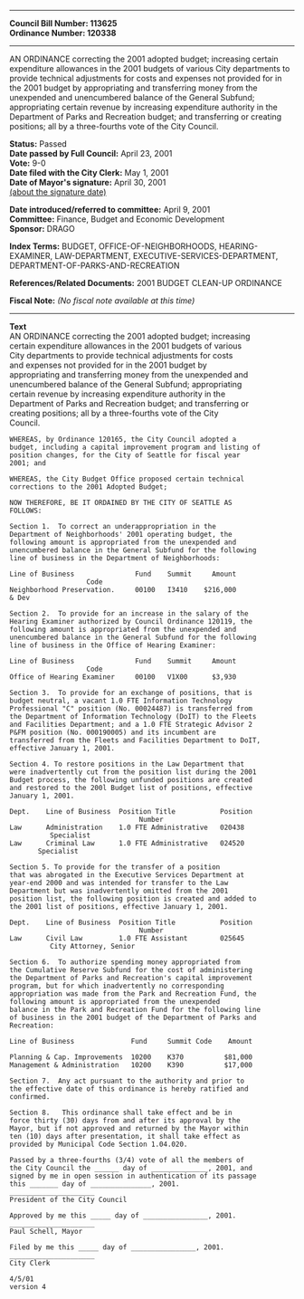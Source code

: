 * * * * *  
  
**Council Bill Number: [](#h0)[](#h2)113625**   
**Ordinance Number: 120338**  
  
* * * * *  
  
AN ORDINANCE correcting the 2001 adopted budget; increasing certain expenditure allowances in the 2001 budgets of various City departments to provide technical adjustments for costs and expenses not provided for in the 2001 budget by appropriating and transferring money from the unexpended and unencumbered balance of the General Subfund; appropriating certain revenue by increasing expenditure authority in the Department of Parks and Recreation budget; and transferring or creating positions; all by a three-fourths vote of the City Council.  
  
**Status:** Passed   
**Date passed by Full Council:** April 23, 2001   
**Vote:** 9-0   
**Date filed with the City Clerk:** May 1, 2001   
**Date of Mayor's signature:** April 30, 2001   
[(about the signature date)](/~public/approvaldate.htm)   
  
  
**Date introduced/referred to committee:** April 9, 2001   
**Committee:** Finance, Budget and Economic Development   
**Sponsor:** DRAGO   
  
**Index Terms:** BUDGET, OFFICE-OF-NEIGHBORHOODS, HEARING-EXAMINER, LAW-DEPARTMENT, EXECUTIVE-SERVICES-DEPARTMENT, DEPARTMENT-OF-PARKS-AND-RECREATION  
  
**References/Related Documents:** 2001 BUDGET CLEAN-UP ORDINANCE  
  
**Fiscal Note:** *(No fiscal note available at this time)*  
  
* * * * *  
  
**Text**  
    AN ORDINANCE correcting the 2001 adopted budget; increasing  
    certain expenditure allowances in the 2001 budgets of various  
    City departments to provide technical adjustments for costs  
    and expenses not provided for in the 2001 budget by  
    appropriating and transferring money from the unexpended and  
    unencumbered balance of the General Subfund; appropriating  
    certain revenue by increasing expenditure authority in the  
    Department of Parks and Recreation budget; and transferring or  
    creating positions; all by a three-fourths vote of the City  
    Council.  
  
    WHEREAS, by Ordinance 120165, the City Council adopted a  
    budget, including a capital improvement program and listing of  
    position changes, for the City of Seattle for fiscal year  
    2001; and  
  
    WHEREAS, the City Budget Office proposed certain technical  
    corrections to the 2001 Adopted Budget;  
  
    NOW THEREFORE, BE IT ORDAINED BY THE CITY OF SEATTLE AS  
    FOLLOWS:  
  
    Section 1.  To correct an underappropriation in the  
    Department of Neighborhoods' 2001 operating budget, the  
    following amount is appropriated from the unexpended and  
    unencumbered balance in the General Subfund for the following  
    line of business in the Department of Neighborhoods:  
  
    Line of Business               Fund    Summit     Amount  
                       Code  
    Neighborhood Preservation.     00100   I3410    $216,000  
    & Dev  
  
    Section 2.  To provide for an increase in the salary of the  
    Hearing Examiner authorized by Council Ordinance 120119, the  
    following amount is appropriated from the unexpended and  
    unencumbered balance in the General Subfund for the following  
    line of business in the Office of Hearing Examiner:  
  
    Line of Business               Fund    Summit     Amount  
                       Code  
    Office of Hearing Examiner     00100   V1X00      $3,930  
  
    Section 3.  To provide for an exchange of positions, that is  
    budget neutral, a vacant 1.0 FTE Information Technology  
    Professional "C" position (No. 00024487) is transferred from  
    the Department of Information Technology (DoIT) to the Fleets  
    and Facilities Department; and a 1.0 FTE Strategic Advisor 2  
    P&FM position (No. 000190005) and its incumbent are  
    transferred from the Fleets and Facilities Department to DoIT,  
    effective January 1, 2001.  
  
    Section 4. To restore positions in the Law Department that  
    were inadvertently cut from the position list during the 2001  
    Budget process, the following unfunded positions are created  
    and restored to the 200l Budget list of positions, effective  
    January 1, 2001.  
  
    Dept.    Line of Business  Position Title           Position  
                                    Number  
    Law      Administration    1.0 FTE Administrative   020438  
              Specialist  
    Law      Criminal Law      1.0 FTE Administrative   024520  
           Specialist  
  
    Section 5. To provide for the transfer of a position  
    that was abrogated in the Executive Services Department at  
    year-end 2000 and was intended for transfer to the Law  
    Department but was inadvertently omitted from the 2001  
    position list, the following position is created and added to  
    the 2001 list of positions, effective January 1, 2001.  
  
    Dept.    Line of Business  Position Title           Position  
                                    Number  
    Law      Civil Law         1.0 FTE Assistant        025645  
              City Attorney, Senior  
  
    Section 6.  To authorize spending money appropriated from  
    the Cumulative Reserve Subfund for the cost of administering  
    the Department of Parks and Recreation's capital improvement  
    program, but for which inadvertently no corresponding  
    appropriation was made from the Park and Recreation Fund, the  
    following amount is appropriated from the unexpended  
    balance in the Park and Recreation Fund for the following line  
    of business in the 2001 budget of the Department of Parks and  
    Recreation:  
  
    Line of Business              Fund     Summit Code    Amount  
  
    Planning & Cap. Improvements  10200    K370          $81,000  
    Management & Administration   10200    K390          $17,000  
  
    Section 7.  Any act pursuant to the authority and prior to  
    the effective date of this ordinance is hereby ratified and  
    confirmed.  
  
    Section 8.   This ordinance shall take effect and be in  
    force thirty (30) days from and after its approval by the  
    Mayor, but if not approved and returned by the Mayor within  
    ten (10) days after presentation, it shall take effect as  
    provided by Municipal Code Section 1.04.020.  
  
    Passed by a three-fourths (3/4) vote of all the members of  
    the City Council the ______ day of ______________, 2001, and  
    signed by me in open session in authentication of its passage  
    this _______ day of _______________, 2001.  
    _____________________  
    President of the City Council  
  
    Approved by me this _____ day of ________________, 2001.  
    _____________________  
    Paul Schell, Mayor  
  
    Filed by me this _____ day of ________________, 2001.  
    _____________________  
    City Clerk  
  
    4/5/01  
    version 4  
